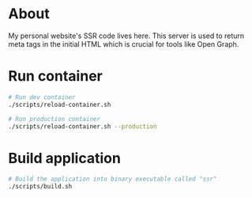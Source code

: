 # About
My personal website's SSR code lives here. This server is used to return meta tags in the initial HTML which is crucial for tools like Open Graph.

# Run container
```bash
# Run dev container
./scripts/reload-container.sh

# Run production container
./scripts/reload-container.sh --production
```

# Build application
```bash
# Build the application into binary executable called "ssr"
./scripts/build.sh
```